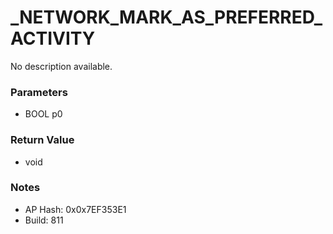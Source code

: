 # _NETWORK_MARK_AS_PREFERRED_ACTIVITY

No description available.

### Parameters
* BOOL p0

### Return Value
* void

### Notes
* AP Hash: 0x0x7EF353E1
* Build: 811

